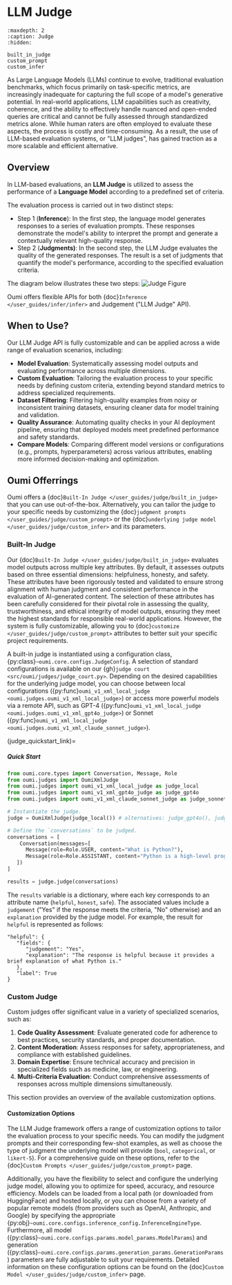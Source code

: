 # LLM Judge

```{toctree}
:maxdepth: 2
:caption: Judge
:hidden:

built_in_judge
custom_prompt
custom_infer
```

As Large Language Models (LLMs) continue to evolve, traditional evaluation benchmarks, which focus primarily on task-specific metrics, are increasingly inadequate for capturing the full scope of a model's generative potential. In real-world applications, LLM capabilities such as creativity, coherence, and the ability to effectively handle nuanced and open-ended queries are critical and cannot be fully assessed through standardized metrics alone. While human raters are often employed to evaluate these aspects, the process is costly and time-consuming. As a result, the use of LLM-based evaluation systems, or "LLM judges", has gained traction as a more scalable and efficient alternative.

## Overview

In LLM-based evaluations, an **LLM Judge** is utilized to assess the performance of a **Language Model** according to a predefined set of criteria.

The evaluation process is carried out in two distinct steps:

- Step 1 (**Inference**): In the first step, the language model generates responses to a series of evaluation prompts. These responses demonstrate the model's ability to interpret the prompt and generate a contextually relevant high-quality response.
- Step 2 (**Judgments)**: In the second step, the LLM Judge evaluates the quality of the generated responses. The result is a set of judgments that quantify the model's performance, according to the specified evaluation criteria.

The diagram below illustrates these two steps:
![Judge Figure](/_static/judge/judge_figure.svg)

Oumi offers flexible APIs for both {doc}`Inference </user_guides/infer/infer>` and Judgement ("LLM Judge" API).

## When to Use?

Our LLM Judge API is fully customizable and can be applied across a wide range of evaluation scenarios, including:

- **Model Evaluation**: Systematically assessing model outputs and evaluating performance across multiple dimensions.
- **Custom Evaluation**: Tailoring the evaluation process to your specific needs by defining custom criteria, extending beyond standard metrics to address specialized requirements.
- **Dataset Filtering**: Filtering high-quality examples from noisy or inconsistent training datasets, ensuring cleaner data for model training and validation.
- **Quality Assurance**: Automating quality checks in your AI deployment pipeline, ensuring that deployed models meet predefined performance and safety standards.
- **Compare Models**: Comparing different model versions or configurations (e.g., prompts, hyperparameters) across various attributes, enabling more informed decision-making and optimization.


## Oumi Offerrings

Oumi offers a {doc}`Built-In Judge </user_guides/judge/built_in_judge>` that you can use out-of-the-box. Alternatively, you can tailor the judge to your specific needs by customizing the {doc}`judgment prompts </user_guides/judge/custom_prompt>` or the {doc}`underlying judge model </user_guides/judge/custom_infer>` and its parameters.

### Built-In Judge

Our {doc}`Built-In Judge </user_guides/judge/built_in_judge>` evaluates model outputs across multiple key attributes. By default, it assesses outputs based on three essential dimensions: helpfulness, honesty, and safety. These attributes have been rigorously tested and validated to ensure strong alignment with human judgment and consistent performance in the evaluation of AI-generated content. The selection of these attributes has been carefully considered for their pivotal role in assessing the quality, trustworthiness, and ethical integrity of model outputs, ensuring they meet the highest standards for responsible real-world applications. However, the system is fully customizable, allowing you to {doc}`customize </user_guides/judge/custom_prompt>` attributes to better suit your specific project requirements.

A built-in judge is instantiated using a configuration class, {py:class}`~oumi.core.configs.JudgeConfig`. A selection of standard configurations is available on our {gh}`judge court <src/oumi/judges/judge_court.py>`. Depending on the desired capabilities for the underlying judge model, you can choose between local configurations ({py:func}`oumi_v1_xml_local_judge <oumi.judges.oumi_v1_xml_local_judge>`) or access more powerful models via a remote API, such as GPT-4 ({py:func}`oumi_v1_xml_local_judge <oumi.judges.oumi_v1_xml_gpt4o_judge>`) or Sonnet ({py:func}`oumi_v1_xml_local_judge <oumi.judges.oumi_v1_xml_claude_sonnet_judge>`).


(judge_quickstart_link)=
##### Quick Start

```python
from oumi.core.types import Conversation, Message, Role
from oumi.judges import OumiXmlJudge
from oumi.judges import oumi_v1_xml_local_judge as judge_local
from oumi.judges import oumi_v1_xml_gpt4o_judge as judge_gpt4o
from oumi.judges import oumi_v1_xml_claude_sonnet_judge as judge_sonnet

# Instantiate the judge.
judge = OumiXmlJudge(judge_local()) # alternatives: judge_gpt4o(), judge_sonnet()

# Define the `conversations` to be judged.
conversations = [
    Conversation(messages=[
      Message(role=Role.USER, content="What is Python?"),
      Message(role=Role.ASSISTANT, content="Python is a high-level programming language.")
   ])
]

results = judge.judge(conversations)
```

The `results` variable is a dictionary, where each key corresponds to an attribute name (`helpful`, `honest`, `safe`). The associated values include a `judgement` ("Yes" if the response meets the criteria, "No" otherwise) and an `explanation` provided by the judge model. For example, the result for `helpful` is represented as follows:

```
"helpful": {
   "fields": {
      "judgement": "Yes",
      "explanation": "The response is helpful because it provides a brief explanation of what Python is."
   },
   "label": True
}
```

### Custom Judge

Custom judges offer significant value in a variety of specialized scenarios, such as:

1. **Code Quality Assessment**: Evaluate generated code for adherence to best practices, security standards, and proper documentation.
2. **Content Moderation**: Assess responses for safety, appropriateness, and compliance with established guidelines.
3. **Domain Expertise**:  Ensure technical accuracy and precision in specialized fields such as medicine, law, or engineering.
4. **Multi-Criteria Evaluation**: Conduct comprehensive assessments of responses across multiple dimensions simultaneously.

This section provides an overview of the available customization options.

#### Customization Options

The LLM Judge framework offers a range of customization options to tailor the evaluation process to your specific needs. You can modify the judgment prompts and their corresponding few-shot examples, as well as choose the type of judgment the underlying model will provide (`bool`, `categorical`, or `likert-5`). For a comprehensive guide on these options, refer to the {doc}`Custom Prompts </user_guides/judge/custom_prompt>` page.

Additionally, you have the flexibility to select and configure the underlying judge model, allowing you to optimize for speed, accuracy, and resource efficiency. Models can be loaded from a local path (or downloaded from HuggingFace) and hosted locally, or you can choose from a variety of popular remote models (from providers such as OpenAI, Anthropic, and Google) by specifying the appropriate {py:obj}`~oumi.core.configs.inference_config.InferenceEngineType`. Furthermore, all model ({py:class}`~oumi.core.configs.params.model_params.ModelParams`) and generation ({py:class}`~oumi.core.configs.params.generation_params.GenerationParams`) parameters are fully adjustable to suit your requirements. Detailed information on these configuration options can be found on the {doc}`Custom Model </user_guides/judge/custom_infer>` page.
